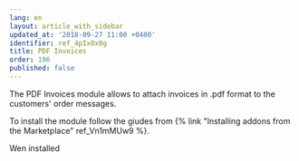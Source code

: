 ```yaml
---
lang: en
layout: article_with_sidebar
updated_at: '2018-09-27 11:00 +0400'
identifier: ref_4pIx0x0g
title: PDF Invoices
order: 196
published: false
---
```

The PDF Invoices module allows to attach invoices in .pdf format to the customers' order messages.

To install the module follow the giudes from {% link "Installing addons from the Marketplace" ref_Vn1mMUw9 %}.

Wen installed 